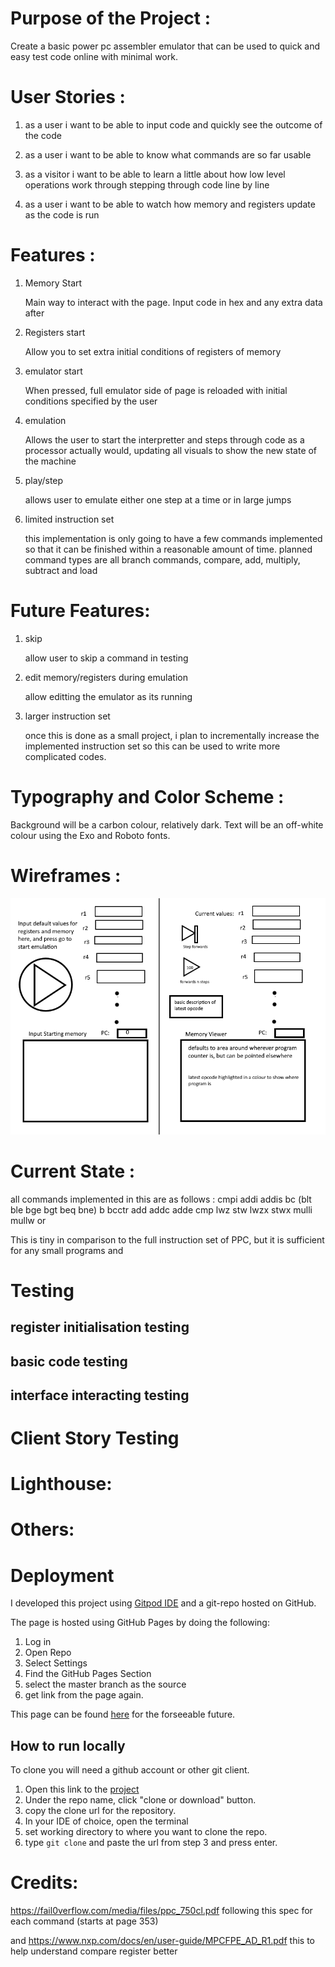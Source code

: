 # Purpose of the Project :

Create a basic power pc assembler emulator that can be used to quick and easy test code online with minimal work.

# User Stories :

1) as a user i want to be able to input code and quickly see the outcome of the code

2) as a user i want to be able to know what commands are so far usable

3) as a visitor i want to be able to learn a little about how low level operations work through stepping through code line by line

4) as a user i want to be able to watch how memory and registers update as the code is run

# Features :

1) Memory Start

    Main way to interact with the page. Input code in hex and any extra data after

2) Registers start

    Allow you to set extra initial conditions of registers of memory

3) emulator start

    When pressed, full emulator side of page is reloaded with initial conditions specified by the user 

4) emulation

    Allows the user to start the interpretter and steps through code as a processor actually would, updating all visuals to show the new state of the machine

5) play/step

    allows user to emulate either one step at a time or in large jumps 

6) limited instruction set 

    this implementation is only going to have a few commands implemented so that it can be finished within a reasonable amount of time. 
    planned command types are all branch commands, compare, add, multiply, subtract and load 

# Future Features: 


1) skip

    allow user to skip a command in testing 

2) edit memory/registers during emulation 

    allow editting the emulator as its running

3) larger instruction set

    once this is done as a small project, i plan to incrementally increase the implemented instruction set so this can be used to write more complicated codes.

# Typography and Color Scheme :


Background will be a carbon colour, relatively dark.
Text will be an off-white colour using the Exo and Roboto fonts.


# Wireframes :

![Image](/wireframes/asmpage.png)

# Current State :

all commands implemented in this are as follows : 
cmpi 
addi 
addis 
bc (blt ble bge bgt beq bne)
b 
bcctr 
add
addc
adde 
cmp
lwz 
stw 
lwzx 
stwx 
mulli 
mullw
or

This is tiny in comparison to the full instruction set of PPC, but it is sufficient for any small programs and  

# Testing

## register initialisation testing

## basic code testing

## interface interacting testing


# Client Story Testing


# Lighthouse: 

# Others:


# Deployment

I developed this project using [Gitpod IDE](https://gitpod.io/) and a git-repo hosted on GitHub. 

The page is hosted using GitHub Pages by doing the following:

1) Log in
2) Open Repo
3) Select Settings
4) Find the GitHub Pages Section
5) select the master branch as the source
6) get link from the page again.

This page can be found [here](https://EonTas.github.io/Mods-Site/.) for the forseeable future.

## How to run locally

To clone you will need a github account or other git client.
1) Open this link to the [project](https://github.com/EonTAS/Mods-Site/)
2) Under the repo name, click "clone or download" button.
3) copy the clone url for the repository.
4) In your IDE of choice, open the terminal 
5) set working directory to where you want to clone the repo.
6) type `git clone` and paste the url from step 3 and press enter.



# Credits: 


https://fail0verflow.com/media/files/ppc_750cl.pdf following this spec for each command (starts at page 353)

and https://www.nxp.com/docs/en/user-guide/MPCFPE_AD_R1.pdf this to help understand compare register better